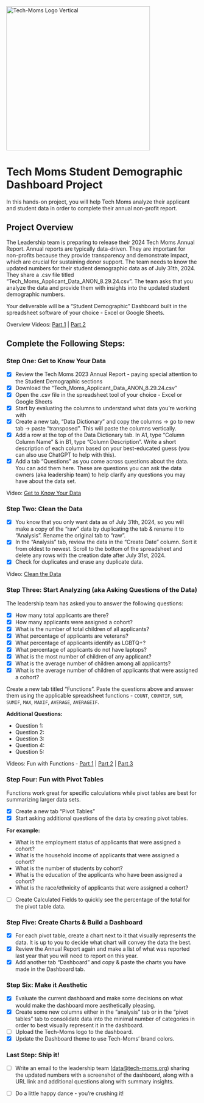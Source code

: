 
<img width="377" alt="Tech-Moms Logo Vertical" src="https://github.com/user-attachments/assets/b98d7ed8-150c-4a2a-9102-c4cfa4e91d01">


# Tech Moms Student Demographic Dashboard Project

In this hands-on project, you will help Tech Moms analyze their applicant and student data in order to complete their annual non-profit report.

## Project Overview

The Leadership team is preparing to release their 2024 Tech Moms Annual Report. Annual reports are typically data-driven. They are important for non-profits because they provide transparency and demonstrate impact, which are crucial for sustaining donor support. The team needs to know the updated numbers for their student demographic data as of July 31th, 2024. They share a .csv file titled “Tech_Moms_Applicant_Data_ANON_8.29.24.csv”. The team asks that you analyze the data and provide them with insights into the updated student demographic numbers.

Your deliverable will be a “Student Demographic” Dashboard built in the spreadsheet software of your choice - Excel or Google Sheets.

Overview Videos: [Part 1](https://www.loom.com/share/5ef6c4a4cb3f4452a24c47a689043584) | [Part 2](https://www.loom.com/share/6c97d4b802a449b0848aad9e32f48da7)

## Complete the Following Steps:

### Step One: Get to Know Your Data

- [X] Review the Tech Moms 2023 Annual Report - paying special attention to the Student Demographic sections
- [X] Download the “Tech_Moms_Applicant_Data_ANON_8.29.24.csv”
- [X] Open the .csv file in the spreadsheet tool of your choice - Excel or Google Sheets
- [X] Start by evaluating the columns to understand what data you’re working with
- [X] Create a new tab, “Data Dictionary” and copy the columns -> go to new tab -> paste “transposed”. This will paste the columns vertically.
- [X] Add a row at the top of the Data Dictionary tab. In A1, type “Column Column Name” & in B1, type “Column Description”. Write a short description of each column based on your best-educated guess (you can also use ChatGPT to help with this).
- [X] Add a tab “Questions” as you come across questions about the data. You can add them here. These are questions you can ask the data owners (aka leadership team) to help clarify any questions you may have about the data set.

Video: [Get to Know Your Data](https://www.loom.com/share/c726c715650a4371bce3ee3c1cec6a4e) 

### Step Two: Clean the Data

- [X] You know that you only want data as of July 31th, 2024, so you will make a copy of the “raw” data by duplicating the tab & rename it to “Analysis”. Rename the original tab to “raw”.
- [X] In the “Analysis” tab, review the data in the “Create Date” column. Sort it from oldest to newest. Scroll to the bottom of the spreadsheet and delete any rows with the creation date after July 31st, 2024.
- [X] Check for duplicates and erase any duplicate data.

Video: [Clean the Data](https://www.loom.com/share/cab3f42f344a4b00a13d52e8bd892f87)

### Step Three: Start Analyzing (aka Asking Questions of the Data)

The leadership team has asked you to answer the following questions:

- [X] How many total applicants are there?
- [X] How many applicants were assigned a cohort?
- [X] What is the number of total children of all applicants?
- [X] What percentage of applicants are veterans?
- [X] What percentage of applicants identify as LGBTQ+?
- [X] What percentage of applicants do not have laptops?
- [X] What is the most number of children of any applicant?
- [X] What is the average number of children among all applicants?
- [X] What is the average number of children of applicants that were assigned a cohort?

Create a new tab titled “Functions”. Paste the questions above and answer them using the applicable spreadsheet functions - `COUNT`, `COUNTIF`, `SUM`, `SUMIF`, `MAX`, `MAXIF`, `AVERAGE`, `AVERAGEIF`.

**Additional Questions:**
- Question 1:
- Question 2:
- Question 3:
- Question 4:
- Question 5:

Videos: Fun with Functions - [Part 1](https://www.loom.com/share/0f9ae677ba4c49d7b5c70f498903cba7) | [Part 2](https://www.loom.com/share/9f9080b37c3e470cb32c5b54531f8211) | [Part 3](https://www.loom.com/share/93934778b2c84fc2a373d3ae26e9a1fa)

### Step Four: Fun with Pivot Tables

Functions work great for specific calculations while pivot tables are best for summarizing larger data sets.

- [X] Create a new tab “Pivot Tables”
- [X] Start asking additional questions of the data by creating pivot tables.

**For example:**
- What is the employment status of applicants that were assigned a cohort?
- What is the household income of applicants that were assigned a cohort?
- What is the number of students by cohort?
- What is the education of the applicants who have been assigned a cohort?
- What is the race/ethnicity of applicants that were assigned a cohort?

- [ ] Create Calculated Fields to quickly see the percentage of the total for the pivot table data.

### Step Five: Create Charts & Build a Dashboard

- [X] For each pivot table, create a chart next to it that visually represents the data. It is up to you to decide what chart will convey the data the best.
- [X] Review the Annual Report again and make a list of what was reported last year that you will need to report on this year.
- [X] Add another tab “Dashboard” and copy & paste the charts you have made in the Dashboard tab.

### Step Six: Make it Aesthetic

- [X] Evaluate the current dashboard and make some decisions on what would make the dashboard more aesthetically pleasing.
- [X] Create some new columns either in the “analysis” tab or in the “pivot tables” tab to consolidate data into the minimal number of categories in order to best visually represent it in the dashboard.
- [ ] Upload the Tech-Moms logo to the dashboard.
- [X] Update the Dashboard theme to use Tech-Moms’ brand colors.

### Last Step: Ship it!

- [ ] Write an email to the leadership team (data@tech-moms.org) sharing the updated numbers with a screenshot of the dashboard, along with a URL link and additional questions along with summary insights.
- [ ] Do a little happy dance - you’re crushing it!

